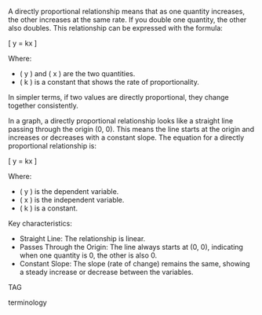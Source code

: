 A directly proportional relationship means that as one quantity increases, the other increases at the same rate. If you double one quantity, the other also doubles. This relationship can be expressed with the formula:

\[
y = kx
\]

Where:

- \( y \) and \( x \) are the two quantities.
- \( k \) is a constant that shows the rate of proportionality.

In simpler terms, if two values are directly proportional, they change together consistently.

In a graph, a directly proportional relationship looks like a straight line passing through the origin (0, 0). This means the line starts at the origin and increases or decreases with a constant slope. The equation for a directly proportional relationship is:

\[
y = kx
\]

Where:

- \( y \) is the dependent variable.
- \( x \) is the independent variable.
- \( k \) is a constant.

Key characteristics:

- Straight Line: The relationship is linear.
- Passes Through the Origin: The line always starts at (0, 0), indicating when one quantity is 0, the other is also 0.
- Constant Slope: The slope (rate of change) remains the same, showing a steady increase or decrease between the variables.

TAG

terminology
